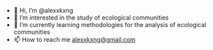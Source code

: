 - 👋 Hi, I’m @alexxkxng
- 👀 I’m interested in the study of ecological communities
- 🌱 I’m currently learning methodologies for the analysis of ecological communities
- 📫 How to reach me alexxkxng@gmail.com

<!---
alexxkxng/alexxkxng is a ✨ special ✨ repository because its `README.md` (this file) appears on your GitHub profile.
You can click the Preview link to take a look at your changes.
--->
